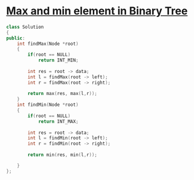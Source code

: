 # [Max and min element in Binary Tree](https://practice.geeksforgeeks.org/problems/max-and-min-element-in-binary-tree/1)

```cpp
class Solution
{
public:
    int findMax(Node *root)
    {
        if(root == NULL)
            return INT_MIN;
        
        int res = root -> data;    
        int l = findMax(root -> left);
        int r = findMax(root -> right);
        
        return max(res, max(l,r));
    }
    int findMin(Node *root)
    {
        if(root == NULL)
            return INT_MAX;
        
        int res = root -> data;    
        int l = findMin(root -> left);
        int r = findMin(root -> right);
        
        return min(res, min(l,r));

    }
};
```